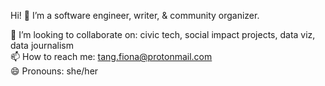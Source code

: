 Hi! 👋 I’m a software engineer, writer, & community organizer.

💬 I’m looking to collaborate on: civic tech, social impact projects, data viz, data journalism\
📫 How to reach me: tang.fiona@protonmail.com\
😄 Pronouns: she/her

